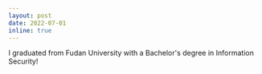 ```yaml
---
layout: post
date: 2022-07-01
inline: true
---
```


I graduated from Fudan University with a Bachelor's degree in Information Security!  